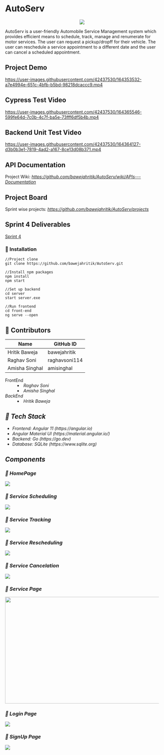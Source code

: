 # AutoServ

<p align="center"><img src="https://github.com/bawejahritik/AutoServ/blob/main/front-end/src/assets/images/logo.jpeg"></p>
AutoServ is a user-friendly Automobile Service Management system which provides efficient means to schedule, track, manage and renumerate for motor services. The user can request a pickup/dropff for their vehicle. The user can reschedule a service appointment to a different date and the user can cancel a scheduled appointment.

## Project Demo

https://user-images.githubusercontent.com/42437530/164353532-a7e4994e-651c-4bfb-b5bd-98218dcaccc9.mp4

## Cypress Test Video

https://user-images.githubusercontent.com/42437530/164365546-599fe64d-7c0b-4c7f-ba5e-73fff6df5b4b.mp4

## Backend Unit Test Video

https://user-images.githubusercontent.com/42437530/164364127-d3b0b3e1-7819-4ad2-a167-8ce13d08b371.mp4

## API Documentation

Project Wiki: <em>https://github.com/bawejahritik/AutoServ/wiki/APIs---Documentation</em>

## Project Board

Sprint wise projects: <em>https://github.com/bawejahritik/AutoServ/projects</em>

## Sprint 4 Deliverables

[Sprint 4](https://github.com/bawejahritik/AutoServ/blob/main/sprint4.md)

### :car: Installation
```
//Project clone
git clone https://github.com/bawejahritik/AutoServ.git

//Install npm packages
npm install
npm start

//Set up backend
cd server
start server.exe

//Run frontend
cd front-end
ng serve --open
```

## :car: Contributors

| Name | GitHub ID |
|------|-----------|
| Hritik Baweja | bawejahritik |
| Raghav Soni | raghavsoni114 |
| Amisha Singhal | amisinghal |

<dl>
  <dt>FrontEnd</dt>
  <dd>
    <li><em>Raghav Soni</em></li>
    <li><em>Amisha Singhal</em</li>
  </dd>
  <dt>BackEnd</dt>
  <dd>
    <li><em>Hritik Baweja</em></li>
  </dd>
</dl>
 
## :car: Tech Stack
<ul>
  <li>Frontend: Angular 11 (https://angular.io)</li>
  <li>Angular Material UI (https://material.angular.io/)</li>
  <li>Backend: Go (https://go.dev)</li>
  <li>Database: SQLite (https://www.sqlite.org)</li>
</ul>

## Components

### :car: HomePage

<img src="https://github.com/bawejahritik/AutoServ/blob/main/Demo/Frontend_HomePage.gif?raw=true">

### :car: Service Scheduling

<img src="https://github.com/bawejahritik/AutoServ/blob/main/Demo/Frontend_ScheduleComponent_Demo.gif?raw=true">

### :car: Service Tracking

<img src="https://github.com/bawejahritik/AutoServ/blob/main/Demo/ServiceTracking.gif">

### :car: Service Rescheduling 

<img src="https://github.com/bawejahritik/AutoServ/blob/main/Demo/RescheduleComponent_Demo.gif">

### :car: Service Cancelation 

<img src="https://github.com/bawejahritik/AutoServ/blob/main/Demo/CancelComponent_Demo.gif">

### :car: Service Page

<img src="https://github.com/bawejahritik/AutoServ/blob/main/Demo/Frontend_ServicePage.png" height="348px" width="600px">

### :car: Login Page

<img src="https://github.com/bawejahritik/AutoServ/blob/main/Demo/LoginComponent_Demo.gif">

### :car: SignUp Page

<img src="https://github.com/bawejahritik/AutoServ/blob/main/Demo/SignUpComponent_Demo.gif">
